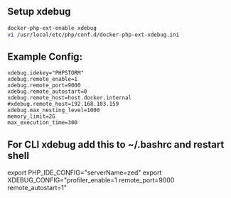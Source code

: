 Setup xdebug
-----------------------
```bash
docker-php-ext-enable xdebug
vi /usr/local/etc/php/conf.d/docker-php-ext-xdebug.ini
```

Example Config:
-----------------------
```
xdebug.idekey="PHPSTORM"
xdebug.remote_enable=1
xdebug.remote_port=9000
xdebug.remote_autostart=0
xdebug.remote_host=host.docker.internal
#xdebug.remote_host=192.168.103.159
xdebug.max_nesting_level=1000
memory_limit=2G
max_execution_time=300
```

For CLI xdebug add this to ~/.bashrc and restart shell
-----------------------
export PHP_IDE_CONFIG="serverName=zed"
export XDEBUG_CONFIG="profiler_enable=1 remote_port=9000 remote_autostart=1"
